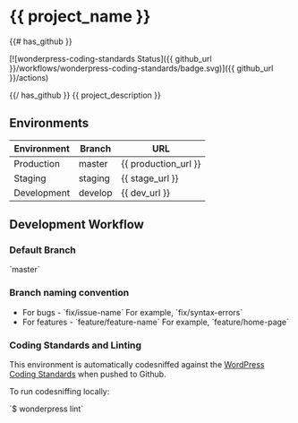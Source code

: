 # {{ project_name }}
{{# has_github }}
 
[![wonderpress-coding-standards Status]({{ github_url }}/workflows/wonderpress-coding-standards/badge.svg)]({{ github_url }}/actions)

{{/ has_github }}
{{ project_description }}

## Environments

| Environment | Branch  | URL                          	|
|-------------|---------|-------------------------------|
| Production  | master  | {{ production_url }}          |
| Staging     | staging | {{ stage_url }}  				|
| Development | develop | {{ dev_url }}      			|

## Development Workflow

### Default Branch

\`master\`

### Branch naming convention

- For bugs - \`fix/issue-name\` For example, \`fix/syntax-errors\`
- For features - \`feature/feature-name\` For example, \`feature/home-page\`

### Coding Standards and Linting

This environment is automatically codesniffed against the [WordPress Coding Standards](https://developer.wordpress.org/coding-standards/wordpress-coding-standards/php/) when pushed to Github.

To run codesniffing locally:

\`$ wonderpress lint\`